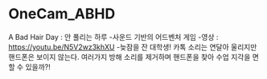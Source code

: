 # OneCam_ABHD

A Bad Hair Day : 안 풀리는 하루
-사운드 기반의 어드벤처 게임
-영상 : https://youtu.be/N5V2wz3khXU
-늦잠을 잔 대학생! 카톡 소리는 연달아 울리지만 핸드폰은 보이지 않는다. 여러가지 방해 소리를 제거하며 핸드폰을 찾아 수업 지각을 면할 수 있을까?!
